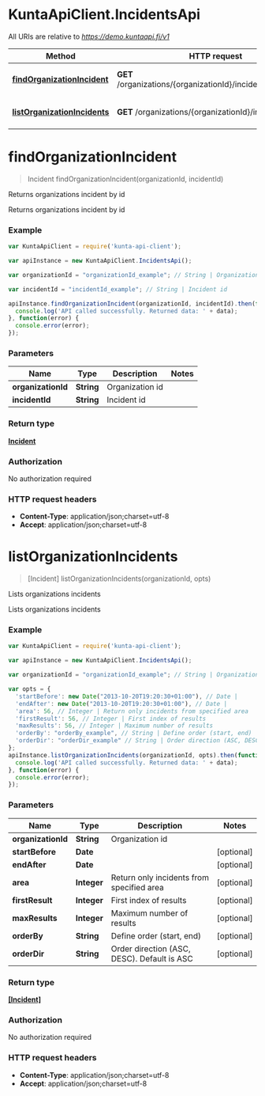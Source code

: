 # KuntaApiClient.IncidentsApi

All URIs are relative to *https://demo.kuntaapi.fi/v1*

Method | HTTP request | Description
------------- | ------------- | -------------
[**findOrganizationIncident**](IncidentsApi.md#findOrganizationIncident) | **GET** /organizations/{organizationId}/incidents/{incidentId} | Returns organizations incident by id
[**listOrganizationIncidents**](IncidentsApi.md#listOrganizationIncidents) | **GET** /organizations/{organizationId}/incidents | Lists organizations incidents


<a name="findOrganizationIncident"></a>
# **findOrganizationIncident**
> Incident findOrganizationIncident(organizationId, incidentId)

Returns organizations incident by id

Returns organizations incident by id 

### Example
```javascript
var KuntaApiClient = require('kunta-api-client');

var apiInstance = new KuntaApiClient.IncidentsApi();

var organizationId = "organizationId_example"; // String | Organization id

var incidentId = "incidentId_example"; // String | Incident id

apiInstance.findOrganizationIncident(organizationId, incidentId).then(function(data) {
  console.log('API called successfully. Returned data: ' + data);
}, function(error) {
  console.error(error);
});

```

### Parameters

Name | Type | Description  | Notes
------------- | ------------- | ------------- | -------------
 **organizationId** | **String**| Organization id | 
 **incidentId** | **String**| Incident id | 

### Return type

[**Incident**](Incident.md)

### Authorization

No authorization required

### HTTP request headers

 - **Content-Type**: application/json;charset=utf-8
 - **Accept**: application/json;charset=utf-8

<a name="listOrganizationIncidents"></a>
# **listOrganizationIncidents**
> [Incident] listOrganizationIncidents(organizationId, opts)

Lists organizations incidents

Lists organizations incidents 

### Example
```javascript
var KuntaApiClient = require('kunta-api-client');

var apiInstance = new KuntaApiClient.IncidentsApi();

var organizationId = "organizationId_example"; // String | Organization id

var opts = { 
  'startBefore': new Date("2013-10-20T19:20:30+01:00"), // Date | 
  'endAfter': new Date("2013-10-20T19:20:30+01:00"), // Date | 
  'area': 56, // Integer | Return only incidents from specified area
  'firstResult': 56, // Integer | First index of results
  'maxResults': 56, // Integer | Maximum number of results
  'orderBy': "orderBy_example", // String | Define order (start, end)
  'orderDir': "orderDir_example" // String | Order direction (ASC, DESC). Default is ASC
};
apiInstance.listOrganizationIncidents(organizationId, opts).then(function(data) {
  console.log('API called successfully. Returned data: ' + data);
}, function(error) {
  console.error(error);
});

```

### Parameters

Name | Type | Description  | Notes
------------- | ------------- | ------------- | -------------
 **organizationId** | **String**| Organization id | 
 **startBefore** | **Date**|  | [optional] 
 **endAfter** | **Date**|  | [optional] 
 **area** | **Integer**| Return only incidents from specified area | [optional] 
 **firstResult** | **Integer**| First index of results | [optional] 
 **maxResults** | **Integer**| Maximum number of results | [optional] 
 **orderBy** | **String**| Define order (start, end) | [optional] 
 **orderDir** | **String**| Order direction (ASC, DESC). Default is ASC | [optional] 

### Return type

[**[Incident]**](Incident.md)

### Authorization

No authorization required

### HTTP request headers

 - **Content-Type**: application/json;charset=utf-8
 - **Accept**: application/json;charset=utf-8

